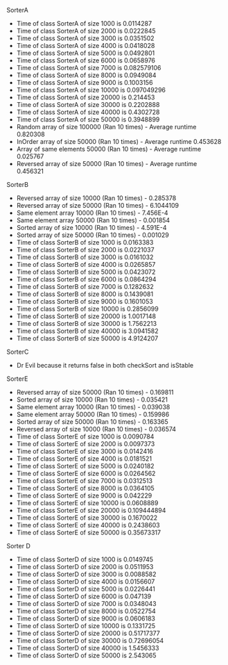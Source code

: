 SorterA

- Time of class SorterA of size 1000 is 0.0114287
- Time of class SorterA of size 2000 is 0.0222845
- Time of class SorterA of size 3000 is 0.0351502
- Time of class SorterA of size 4000 is 0.0418028
- Time of class SorterA of size 5000 is 0.0492801
- Time of class SorterA of size 6000 is 0.0658976
- Time of class SorterA of size 7000 is 0.082579106
- Time of class SorterA of size 8000 is 0.0949084
- Time of class SorterA of size 9000 is 0.1003156
- Time of class SorterA of size 10000 is 0.097049296
- Time of class SorterA of size 20000 is 0.214453
- Time of class SorterA of size 30000 is 0.2202888
- Time of class SorterA of size 40000 is 0.4302728
- Time of class SorterA of size 50000 is 0.3948899
- Random array of size 100000 (Ran 10 times) - Average runtime 0.820308
- InOrder array of size 50000 (Ran 10 times) - Average runtime 0.453628
- Array of same elements 50000 (Ran 10 times) - Average runtime 0.025767
- Reversed array of size 50000 (Ran 10 times) - Average runtime 0.456321



SorterB 

- Reversed array of size 10000 (Ran 10 times) - 0.285378
- Reversed array of size 50000 (Ran 10 times) - 6.1044109
- Same element array 10000 (Ran 10 times) - 7.456E-4
- Same element array 50000 (Ran 10 times) - 0.001854
- Sorted array of size 10000 (Ran 10 times) - 4.591E-4
- Sorted array of size 50000 (Ran 10 times) - 0.001029
- Time of class SorterB of size 1000 is 0.0163383
- Time of class SorterB of size 2000 is 0.0221037
- Time of class SorterB of size 3000 is 0.0161032
- Time of class SorterB of size 4000 is 0.0265857
- Time of class SorterB of size 5000 is 0.0423072
- Time of class SorterB of size 6000 is 0.0864294
- Time of class SorterB of size 7000 is 0.1282632
- Time of class SorterB of size 8000 is 0.1439081
- Time of class SorterB of size 9000 is 0.1601053
- Time of class SorterB of size 10000 is 0.2856099
- Time of class SorterB of size 20000 is 1.0017148
- Time of class SorterB of size 30000 is 1.7562213
- Time of class SorterB of size 40000 is 3.0941582
- Time of class SorterB of size 50000 is 4.9124207



SorterC

- Dr Evil because it returns false in both checkSort and isStable



SorterE

- Reversed array of size 50000 (Ran 10 times) - 0.169811
- Sorted array of size 10000 (Ran 10 times) - 0.035421
- Same element array 10000 (Ran 10 times) - 0.039038
- Same element array 50000 (Ran 10 times) - 0.159986
- Sorted array of size 50000 (Ran 10 times) - 0.163365
- Reversed array of size 10000 (Ran 10 times) - 0.036574
- Time of class SorterE of size 1000 is 0.0090784
- Time of class SorterE of size 2000 is 0.0097373
- Time of class SorterE of size 3000 is 0.0142416
- Time of class SorterE of size 4000 is 0.0181521
- Time of class SorterE of size 5000 is 0.0240182
- Time of class SorterE of size 6000 is 0.0264562
- Time of class SorterE of size 7000 is 0.0312513
- Time of class SorterE of size 8000 is 0.0364105
- Time of class SorterE of size 9000 is 0.042229
- Time of class SorterE of size 10000 is 0.0608889
- Time of class SorterE of size 20000 is 0.109444894
- Time of class SorterE of size 30000 is 0.1670022
- Time of class SorterE of size 40000 is 0.2438603
- Time of class SorterE of size 50000 is 0.35673317



Sorter D

- Time of class SorterD of size 1000 is 0.0149745
- Time of class SorterD of size 2000 is 0.0511953
- Time of class SorterD of size 3000 is 0.0088582
- Time of class SorterD of size 4000 is 0.0156607
- Time of class SorterD of size 5000 is 0.0226441
- Time of class SorterD of size 6000 is 0.047139
- Time of class SorterD of size 7000 is 0.0348043
- Time of class SorterD of size 8000 is 0.0522754
- Time of class SorterD of size 9000 is 0.0606183
- Time of class SorterD of size 10000 is 0.1331725
- Time of class SorterD of size 20000 is 0.51717377
- Time of class SorterD of size 30000 is 0.72696054
- Time of class SorterD of size 40000 is 1.5456333
- Time of class SorterD of size 50000 is 2.543065

